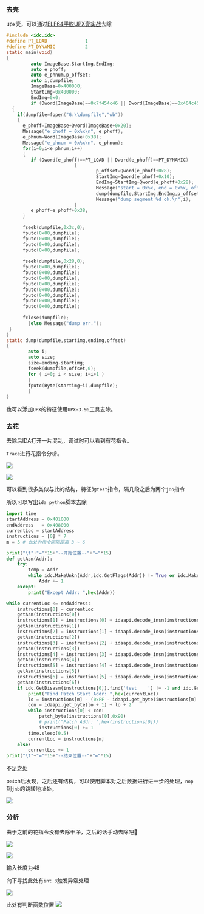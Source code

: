 ### 去壳

upx壳，可以通过[ELF64手脱UPX壳实战](https://bbs.pediy.com/thread-255519.htm)去除

```c
#include <idc.idc>
#define PT_LOAD              1
#define PT_DYNAMIC           2
static main(void)
{
         auto ImageBase,StartImg,EndImg;
         auto e_phoff;
         auto e_phnum,p_offset;
         auto i,dumpfile;
         ImageBase=0x400000;
         StartImg=0x400000;
         EndImg=0x0;
         if (Dword(ImageBase)==0x7f454c46 || Dword(ImageBase)==0x464c457f )
  {
    if(dumpfile=fopen("G:\\dumpfile","wb"))
    {
      e_phoff=ImageBase+Qword(ImageBase+0x20);
      Message("e_phoff = 0x%x\n", e_phoff);
      e_phnum=Word(ImageBase+0x38);
      Message("e_phnum = 0x%x\n", e_phnum);
      for(i=0;i<e_phnum;i++)
      {
         if (Dword(e_phoff)==PT_LOAD || Dword(e_phoff)==PT_DYNAMIC)
                         {
                                 p_offset=Qword(e_phoff+0x8);
                                 StartImg=Qword(e_phoff+0x10);
                                 EndImg=StartImg+Qword(e_phoff+0x28);
                                 Message("start = 0x%x, end = 0x%x, offset = 0x%x\n", StartImg, EndImg, p_offset);
                                 dump(dumpfile,StartImg,EndImg,p_offset);
                                 Message("dump segment %d ok.\n",i);
                         }   
         e_phoff=e_phoff+0x38;
      }
 
      fseek(dumpfile,0x3c,0);
      fputc(0x00,dumpfile);
      fputc(0x00,dumpfile);
      fputc(0x00,dumpfile);
      fputc(0x00,dumpfile);
 
      fseek(dumpfile,0x28,0);
      fputc(0x00,dumpfile);
      fputc(0x00,dumpfile);
      fputc(0x00,dumpfile);
      fputc(0x00,dumpfile);
      fputc(0x00,dumpfile);
      fputc(0x00,dumpfile);
      fputc(0x00,dumpfile);
      fputc(0x00,dumpfile);
 
      fclose(dumpfile);
        }else Message("dump err.");
 }
}
static dump(dumpfile,startimg,endimg,offset)
{
        auto i;
        auto size;
        size=endimg-startimg;
        fseek(dumpfile,offset,0);
        for ( i=0; i < size; i=i+1 )
        {
        fputc(Byte(startimg+i),dumpfile);
        }
}
```

也可以添加`UPX`的特征使用`UPX-3.96`工具去除。

### 去花

去除后IDA打开一片混乱，调试时可以看到有花指令。

`Trace`进行花指令分析。

![](https://gitee.com/Emtanling/image/raw/master/img/20210908090301.png)

![](https://gitee.com/Emtanling/image/raw/master/img/20210908090402.png)

可以看到很多类似与此的结构，特征为`test`指令，隔几段之后为两个`jno`指令

所以可以写出`ida python`脚本去除

```python
import time
startAddress = 0x401000
endAddress   = 0x408000
currentLoc = startAddress
instructions = [0] * 7
m = 5 # 此处为指令间隔距离 3 ~ 6

print("\t"+"="*15+"--开始位置--"+"="*15)
def getAsm(Addr):
	try:
		temp = Addr
		while idc.MakeUnkn(Addr,idc.GetFlags(Addr)) != True or idc.MakeCode(temp) == 0:
			Addr += 1
	except:
		print("Except Addr: ",hex(Addr))

while currentLoc <= endAddress:
	instructions[0] = currentLoc
	getAsm(instructions[0])
	instructions[1] = instructions[0] + idaapi.decode_insn(instructions[0])
	getAsm(instructions[1])
	instructions[2] = instructions[1] + idaapi.decode_insn(instructions[1])
	getAsm(instructions[2])
	instructions[3] = instructions[2] + idaapi.decode_insn(instructions[2])
	getAsm(instructions[3])
	instructions[4] = instructions[3] + idaapi.decode_insn(instructions[3])
	getAsm(instructions[4])
	instructions[5] = instructions[4] + idaapi.decode_insn(instructions[4])
	getAsm(instructions[5])
	instructions[6] = instructions[5] + idaapi.decode_insn(instructions[5])
	getAsm(instructions[6])
	if idc.GetDisasm(instructions[0]).find('test    ') != -1 and idc.GetDisasm(instructions[m]).find('jno     ') != -1:
		print("Find Patch Start Addr: ",hex(currentLoc))
		lo = instructions[m] - (0xFF - idaapi.get_byte(instructions[m] + 1)) + 1
		con = idaapi.get_byte(lo + 1) + lo + 2
		while instructions[0] < con:
			patch_byte(instructions[0],0x90)
			# print("Patch Addr: ",hex(instructions[0]))
			instructions[0] += 1
		time.sleep(0.5)
		currentLoc = instructions[m] 
	else:
		currentLoc += 1
print("\t"+"="*15+"--结束位置--"+"="*15)
```

不足之处

patch后发现，之后还有结构，可以使用脚本对之后数据进行进一步的处理，`nop`到`jnb`的跳转地址处。

![](https://gitee.com/Emtanling/image/raw/master/img/20210908090927.png)

### 分析

由于之前的花指令没有去除干净，之后的话手动去除吧🤣

![](https://gitee.com/Emtanling/image/raw/master/img/20210907184600.png)

![](https://gitee.com/Emtanling/image/raw/master/img/20210907185028.png)

输入长度为48

向下寻找此处有`int 3`触发异常处理

![](https://gitee.com/Emtanling/image/raw/master/img/20210907185925.png)

此处有判断函数位置
![](https://gitee.com/Emtanling/image/raw/master/img/20211207165220.png)
